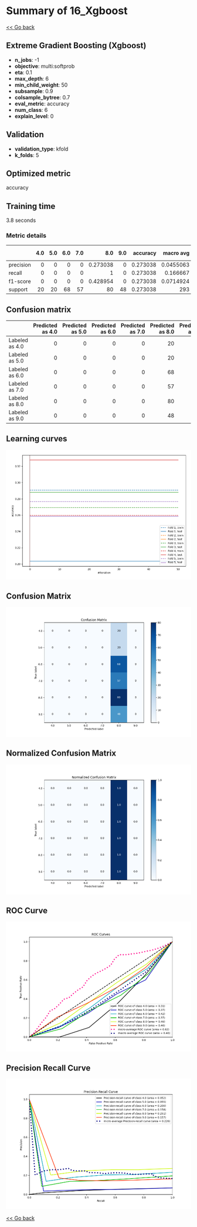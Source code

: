 # Summary of 16_Xgboost

[<< Go back](../README.md)


## Extreme Gradient Boosting (Xgboost)
- **n_jobs**: -1
- **objective**: multi:softprob
- **eta**: 0.1
- **max_depth**: 6
- **min_child_weight**: 50
- **subsample**: 0.9
- **colsample_bytree**: 0.7
- **eval_metric**: accuracy
- **num_class**: 6
- **explain_level**: 0

## Validation
 - **validation_type**: kfold
 - **k_folds**: 5

## Optimized metric
accuracy

## Training time

3.8 seconds

### Metric details
|           |   4.0 |   5.0 |   6.0 |   7.0 |       8.0 |   9.0 |   accuracy |   macro avg |   weighted avg |   logloss |
|:----------|------:|------:|------:|------:|----------:|------:|-----------:|------------:|---------------:|----------:|
| precision |     0 |     0 |     0 |     0 |  0.273038 |     0 |   0.273038 |   0.0455063 |      0.0745495 |   1.78067 |
| recall    |     0 |     0 |     0 |     0 |  1        |     0 |   0.273038 |   0.166667  |      0.273038  |   1.78067 |
| f1-score  |     0 |     0 |     0 |     0 |  0.428954 |     0 |   0.273038 |   0.0714924 |      0.117121  |   1.78067 |
| support   |    20 |    20 |    68 |    57 | 80        |    48 |   0.273038 | 293         |    293         |   1.78067 |


## Confusion matrix
|                |   Predicted as 4.0 |   Predicted as 5.0 |   Predicted as 6.0 |   Predicted as 7.0 |   Predicted as 8.0 |   Predicted as 9.0 |
|:---------------|-------------------:|-------------------:|-------------------:|-------------------:|-------------------:|-------------------:|
| Labeled as 4.0 |                  0 |                  0 |                  0 |                  0 |                 20 |                  0 |
| Labeled as 5.0 |                  0 |                  0 |                  0 |                  0 |                 20 |                  0 |
| Labeled as 6.0 |                  0 |                  0 |                  0 |                  0 |                 68 |                  0 |
| Labeled as 7.0 |                  0 |                  0 |                  0 |                  0 |                 57 |                  0 |
| Labeled as 8.0 |                  0 |                  0 |                  0 |                  0 |                 80 |                  0 |
| Labeled as 9.0 |                  0 |                  0 |                  0 |                  0 |                 48 |                  0 |

## Learning curves
![Learning curves](learning_curves.png)
## Confusion Matrix

![Confusion Matrix](confusion_matrix.png)


## Normalized Confusion Matrix

![Normalized Confusion Matrix](confusion_matrix_normalized.png)


## ROC Curve

![ROC Curve](roc_curve.png)


## Precision Recall Curve

![Precision Recall Curve](precision_recall_curve.png)



[<< Go back](../README.md)
